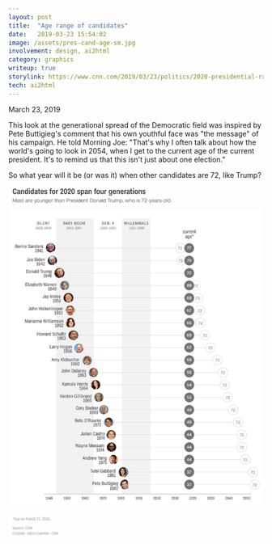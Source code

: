 ```yaml
---
layout: post
title:  "Age range of candidates"
date:   2019-03-23 15:54:02
image: /assets/pres-cand-age-sm.jpg
involvement: design, ai2html
category: graphics
writeup: true
storylink: https://www.cnn.com/2019/03/23/politics/2020-presidential-race-generation-gap/index.html
tech: ai2html
---
```


<p class="date" markdown="1">
March 23, 2019
</p>

This look at the generational spread of the Democratic field was inspired by Pete Buttigieg's comment that his own youthful face was "the message" of his campaign. He told Morning Joe: "That's why I often talk about how the world's going to look in 2054, when I get to the current age of the current president. It's to remind us that this isn't just about one election." 

So what year will it be (or was it) when other candidates are 72, like Trump?

[![](/assets/pres-cand-age.png)](https://www.cnn.com/2019/03/23/politics/2020-presidential-race-generation-gap/index.html)


